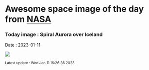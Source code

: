 
# Awesome space image of the day from [NASA](https://api.nasa.gov/)

### Today image : Spiral Aurora over Iceland
Date : 2023-01-11

![](https://apod.nasa.gov/apod/image/2301/RockyArchAurora_Pellegrini_960.jpg)

<small>Latest update : Wed Jan 11 16:26:36 2023</small>
        